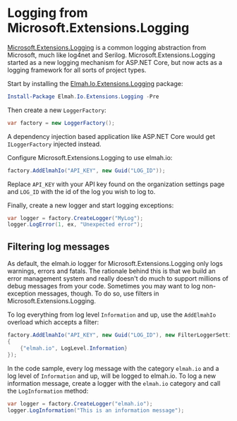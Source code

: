 # Logging from Microsoft.Extensions.Logging

[Microsoft.Extensions.Logging](https://github.com/aspnet/Logging) is a common logging abstraction from Microsoft, much like log4net and Serilog. Microsoft.Extensions.Logging started as a new logging mechanism for ASP.NET Core, but now acts as a logging framework for all sorts of project types.

Start by installing the [Elmah.Io.Extensions.Logging](https://www.nuget.org/packages/Elmah.Io.Extensions.Logging/) package:

```powershell
Install-Package Elmah.Io.Extensions.Logging -Pre
```

Then create a new `LoggerFactory`:

```csharp
var factory = new LoggerFactory();
```

A dependency injection based application like ASP.NET Core would get `ILoggerFactory` injected instead.

Configure Microsoft.Extensions.Logging to use elmah.io:

```csharp
factory.AddElmahIo("API_KEY", new Guid("LOG_ID"));
```

Replace `API_KEY` with your API key found on the organization settings page and `LOG_ID` with the id of the log you wish to log to.

Finally, create a new logger and start logging exceptions:

```csharp
var logger = factory.CreateLogger("MyLog");
logger.LogError(1, ex, "Unexpected error");
```

## Filtering log messages

As default, the elmah.io logger for Microsoft.Extensions.Logging only logs warnings, errors and fatals. The rationale behind this is that we build an error management system and really doesn't do much to support millions of debug messages from your code. Sometimes you may want to log non-exception messages, though. To do so, use filters in Microsoft.Extensions.Logging.

To log everything from log level `Information` and up, use the `AddElmahIo` overload which accepts a filter:

```csharp
factory.AddElmahIo("API_KEY", new Guid("LOG_ID"), new FilterLoggerSettings
{
    {"elmah.io", LogLevel.Information}
});
```

In the code sample, every log message with the category `elmah.io` and a log level of `Information` and up, will be logged to elmah.io. To log a new information message, create a logger with the `elmah.io` category and call the `LogInformation` method:

```csharp
var logger = factory.CreateLogger("elmah.io");
logger.LogInformation("This is an information message");
```